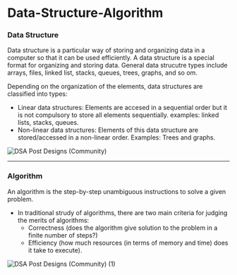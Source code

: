 # Data-Structure-Algorithm

### Data Structure
Data structure is a particular way of storing and organizing data in a computer so that it can be used efficiently. A data structure is a special format for organizing and storing data. General data strucutre types include arrays, files, linked list, stacks, queues, trees, graphs, and so om.

Depending on the organization of the elements, data structures are classified into types:

* Linear data structures: Elements are accesed in a sequential order but it is not compulsory to store all elements sequentially. examples: linked lists, stacks, queues.
* Non-linear data structures: Elements of this data structure are stored/accessed in a non-linear order. Examples: Trees and graphs.

![DSA Post Designs (Community)](https://user-images.githubusercontent.com/75694208/179344389-49db3efd-eff9-4b7e-a957-6af928580365.png)

<hr/>

### Algorithm
An algorithm is the step-by-step unambiguous instructions to solve a given problem.

* In traditional strudy of algorithms, there are two main criteria for judging the merits of algorithms:
  * Correctness (does the algorithm give solution to the problem in a finite number of steps?)
  * Efficiency (how much resources (in terms of memory and time) does it take to execute).
  
  
![DSA Post Designs (Community) (1)](https://user-images.githubusercontent.com/75694208/176632586-c7951101-c5a2-442c-8bbf-d6ec325f6d05.png)
